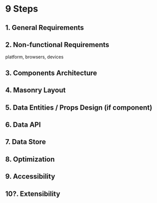 # 9 Steps

## 1. General Requirements
## 2. Non-functional Requirements
platform, browsers, devices
## 3. Components Architecture
## 4. Masonry Layout
## 5. Data Entities / Props Design (if component)
## 6. Data API
## 7. Data Store
## 8. Optimization
## 9. Accessibility
## 10?. Extensibility